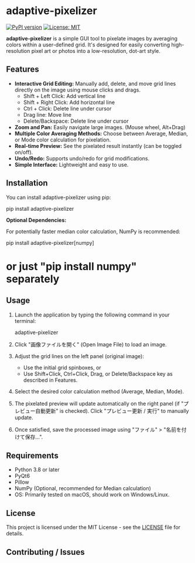 # adaptive-pixelizer

[![PyPI version](https://badge.fury.io/py/adaptive-pixelizer.svg)](https://badge.fury.io/py/adaptive-pixelizer) <!-- 公開後に確認 -->
[![License: MIT](https://img.shields.io/badge/License-MIT-yellow.svg)](https://opensource.org/licenses/MIT)

**adaptive-pixelizer** is a simple GUI tool to pixelate images by averaging colors within a user-defined grid. It's designed for easily converting high-resolution pixel art or photos into a low-resolution, dot-art style.

<!-- ![Screenshot](path/to/your/screenshot.png) --> <!-- GitHub等に画像を置いてパスを指定 -->

## Features

*   **Interactive Grid Editing:** Manually add, delete, and move grid lines directly on the image using mouse clicks and drags.
    *   Shift + Left Click: Add vertical line
    *   Shift + Right Click: Add horizontal line
    *   Ctrl + Click: Delete line under cursor
    *   Drag line: Move line
    *   Delete/Backspace: Delete line under cursor
*   **Zoom and Pan:** Easily navigate large images. (Mouse wheel, Alt+Drag)
*   **Multiple Color Averaging Methods:** Choose between Average, Median, or Mode color calculation for pixelation.
*   **Real-time Preview:** See the pixelated result instantly (can be toggled on/off).
*   **Undo/Redo:** Supports undo/redo for grid modifications.
*   **Simple Interface:** Lightweight and easy to use.

## Installation

You can install adaptive-pixelizer using pip:

pip install adaptive-pixelizer

**Optional Dependencies:**

For potentially faster median color calculation, NumPy is recommended:

pip install adaptive-pixelizer[numpy]
# or just "pip install numpy" separately

## Usage

1.  Launch the application by typing the following command in your terminal:

    adaptive-pixelizer

2.  Click "画像ファイルを開く" (Open Image File) to load an image.
3.  Adjust the grid lines on the left panel (original image):
    *   Use the initial grid spinboxes, or
    *   Use Shift+Click, Ctrl+Click, Drag, or Delete/Backspace key as described in Features.
4.  Select the desired color calculation method (Average, Median, Mode).
5.  The pixelated preview will update automatically on the right panel (if "プレビュー自動更新" is checked). Click "プレビュー更新 / 実行" to manually update.
6.  Once satisfied, save the processed image using "ファイル" > "名前を付けて保存...".

## Requirements

*   Python 3.8 or later
*   PyQt6
*   Pillow
*   NumPy (Optional, recommended for Median calculation)
*   OS: Primarily tested on macOS, should work on Windows/Linux.

## License

This project is licensed under the MIT License - see the [LICENSE](LICENSE) file for details.

## Contributing / Issues

<!-- If you find any bugs or have suggestions, please open an issue on the [GitHub Issues page](link/to/your/github/issues) (if available). -->